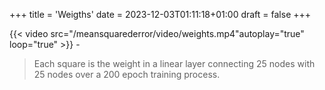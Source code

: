 +++
title = 'Weigths'
date = 2023-12-03T01:11:18+01:00
draft = false
+++

{{< video src="/meansquarederror/video/weights.mp4"autoplay="true" loop="true" >}} -

> Each square is the weight in a linear layer connecting 25 nodes with 25 nodes over a 200 epoch training process. 
